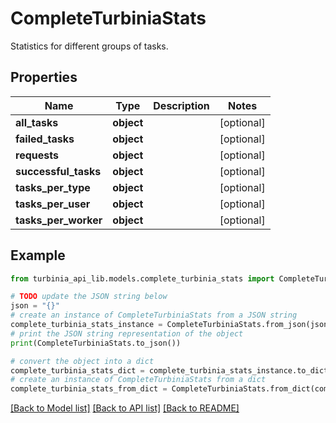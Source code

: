 # CompleteTurbiniaStats

Statistics for different groups of tasks.

## Properties

Name | Type | Description | Notes
------------ | ------------- | ------------- | -------------
**all_tasks** | **object** |  | [optional] 
**failed_tasks** | **object** |  | [optional] 
**requests** | **object** |  | [optional] 
**successful_tasks** | **object** |  | [optional] 
**tasks_per_type** | **object** |  | [optional] 
**tasks_per_user** | **object** |  | [optional] 
**tasks_per_worker** | **object** |  | [optional] 

## Example

```python
from turbinia_api_lib.models.complete_turbinia_stats import CompleteTurbiniaStats

# TODO update the JSON string below
json = "{}"
# create an instance of CompleteTurbiniaStats from a JSON string
complete_turbinia_stats_instance = CompleteTurbiniaStats.from_json(json)
# print the JSON string representation of the object
print(CompleteTurbiniaStats.to_json())

# convert the object into a dict
complete_turbinia_stats_dict = complete_turbinia_stats_instance.to_dict()
# create an instance of CompleteTurbiniaStats from a dict
complete_turbinia_stats_from_dict = CompleteTurbiniaStats.from_dict(complete_turbinia_stats_dict)
```
[[Back to Model list]](../README.md#documentation-for-models) [[Back to API list]](../README.md#documentation-for-api-endpoints) [[Back to README]](../README.md)


